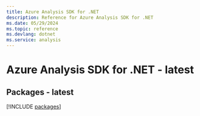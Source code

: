 ```yaml
---
title: Azure Analysis SDK for .NET
description: Reference for Azure Analysis SDK for .NET
ms.date: 05/29/2024
ms.topic: reference
ms.devlang: dotnet
ms.service: analysis
---
```

# Azure Analysis SDK for .NET - latest
## Packages - latest
[!INCLUDE [packages](analysis-index.md)]